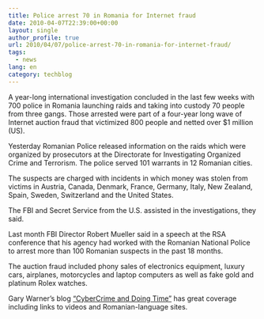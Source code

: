 ```yaml
---
title: Police arrest 70 in Romania for Internet fraud
date: 2010-04-07T22:39:00+00:00
layout: single
author_profile: true
url: 2010/04/07/police-arrest-70-in-romania-for-internet-fraud/
tags:
  - news
lang: en
category: techblog
---
```

A year-long international investigation concluded in the last few weeks with 700 police in Romania launching raids and taking into custody 70 people from three gangs. Those arrested were part of a four-year long wave of Internet auction fraud that victimized 800 people and netted over $1 million (US).

Yesterday Romanian Police released information on the raids which were organized by prosecutors at the Directorate for Investigating Organized Crime and Terrorism. The police served 101 warrants in 12 Romanian cities.

The suspects are charged with incidents in which money was stolen from victims in Austria, Canada, Denmark, France, Germany, Italy, New Zealand, Spain, Sweden, Switzerland and the United States.

The FBI and Secret Service from the U.S. assisted in the investigations, they said.

Last month FBI Director Robert Mueller said in a speech at the RSA conference that his agency had worked with the Romanian National Police to arrest more than 100 Romanian suspects in the past 18 months.

The auction fraud included phony sales of electronics equipment, luxury cars, airplanes, motorcycles and laptop computers as well as fake gold and platinum Rolex watches.

Gary Warner’s blog <a href="http://garwarner.blogspot.com/2010/04/70-romanian-phishers-fraudsters.html" target="_blank">“CyberCrime and Doing Time”</a> has great coverage including links to videos and Romanian-language sites.